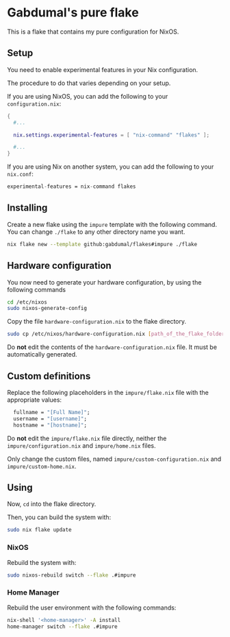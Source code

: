 # Gabdumal's pure flake

This is a flake that contains my pure configuration for NixOS.

## Setup

You need to enable experimental features in your Nix configuration.

The procedure to do that varies depending on your setup.

If you are using NixOS, you can add the following to your `configuration.nix`:

```nix
{
  #...

  nix.settings.experimental-features = [ "nix-command" "flakes" ];

  #...
}
```

If you are using Nix on another system, you can add the following to your `nix.conf`:

```nix
experimental-features = nix-command flakes
```

## Installing

Create a new flake using the `impure` template with the following command.
You can change `./flake` to any other directory name you want.

```sh
nix flake new --template github:gabdumal/flakes#impure ./flake
```

## Hardware configuration

You now need to generate your hardware configuration, by using the following commands

```sh
cd /etc/nixos
sudo nixos-generate-config
```

Copy the file `hardware-configuration.nix` to the flake directory.

```sh
sudo cp /etc/nixos/hardware-configuration.nix [path_of_the_flake_folder]/hardware-configuration.nix
```

Do **not** edit the contents of the `hardware-configuration.nix` file.
It must be automatically generated.

## Custom definitions

Replace the following placeholders in the `impure/flake.nix` file with the appropriate values:

```nix
  fullname = "[Full Name]";
  username = "[username]";
  hostname = "[hostname]";
```

Do **not** edit the `impure/flake.nix` file directly, neither the `impure/configuration.nix` and `impure/home.nix` files.

Only change the custom files, named `impure/custom-configuration.nix` and `impure/custom-home.nix`.

## Using

Now, `cd` into the flake directory.

Then, you can build the system with:

```sh
sudo nix flake update
```

### NixOS

Rebuild the system with:

```sh
sudo nixos-rebuild switch --flake .#impure
```

### Home Manager

Rebuild the user environment with the following commands:

```sh
nix-shell '<home-manager>' -A install
home-manager switch --flake .#impure
```
